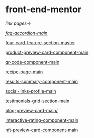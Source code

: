 # front-end-mentor
 
 *link pages=>*

 <a href="https://josevinicioo.github.io/front-end-mentor/faq-accordion-main/" target="_blank">_faq-accordion-main_</a>

 <a href="https://josevinicioo.github.io/front-end-mentor/four-card-feature-section-master/">four-card-feature-section-master</a>

<a href="https://josevinicioo.github.io/front-end-mentor/product-preview-card-component-main/">product-preview-card-component-main</a>

<a href="https://josevinicioo.github.io/front-end-mentor/qr-code-component-main/">qr-code-component-main</a>

<a href="https://josevinicioo.github.io/front-end-mentor/recipe-page-main/">recipe-page-main</a>

<a href="https://josevinicioo.github.io/front-end-mentor/results-summary-component-main/">results-summary-component-main</a>

<a href="https://josevinicioo.github.io/front-end-mentor/social-links-profile-main/">social-links-profile-main</a>

<a href="https://josevinicioo.github.io/front-end-mentor/testimonials-grid-section-main/">testimonials-grid-section-main</a>

<a href="https://josevinicioo.github.io/front-end-mentor/blog-preview-card-main/">blog-preview-card-main/</a>

<a href="https://josevinicioo.github.io/front-end-mentor/interactive-rating-component-main/">interactive-rating-component-main</a>

<a href="https://josevinicioo.github.io/front-end-mentor/nft-preview-card-component-main/">nft-preview-card-component-main</a>